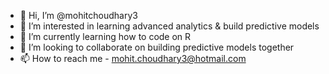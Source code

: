 - 👋 Hi, I’m @mohitchoudhary3
- 👀 I’m interested in learning advanced analytics & build predictive models
- 🌱 I’m currently learning how to code on R
- 💞️ I’m looking to collaborate on building predictive models together 
- 📫 How to reach me - mohit.choudhary3@hotmail.com

<!---
mohitchoudhary3/mohitchoudhary3 is a ✨ special ✨ repository because its `README.md` (this file) appears on your GitHub profile.
You can click the Preview link to take a look at your changes.
--->
